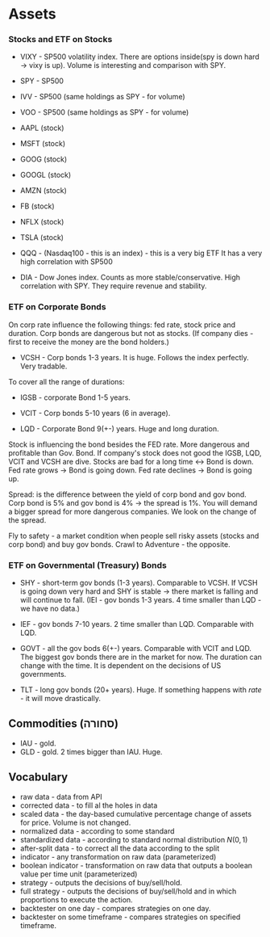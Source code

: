 # Assets

### Stocks and ETF on Stocks

- VIXY - SP500 volatility index.
There are options inside(spy is down hard -> vixy is up).
Volume is interesting and comparison with SPY.

- SPY - SP500

- IVV - SP500 (same holdings as SPY - for volume)

- VOO - SP500 (same holdings as SPY - for volume)

- AAPL (stock)
- MSFT (stock)
- GOOG (stock)
- GOOGL (stock)
- AMZN (stock)
- FB (stock)
- NFLX (stock)
- TSLA (stock)

- QQQ - (Nasdaq100 - this is an index) - this is a very big ETF
It has a very high correlation with SP500

- DIA - Dow Jones index.
Counts as more stable/conservative. 
High correlation with SPY.
They require revenue and stability.

### ETF on Corporate Bonds

On corp rate influence the following things: fed rate, stock price and duration.
Corp bonds are dangerous but not as stocks.
(If company dies - first to receive the money are the bond holders.)

- VCSH - Corp bonds 1-3 years. It is huge. Follows the index perfectly. Very tradable.

To cover all the range of durations:
- IGSB - corporate Bond 1-5 years.
- VCIT - Corp bonds 5-10 years (6 in average).

- LQD - Corporate Bond 9(+-) years. Huge and long duration.

Stock is influencing the bond besides the FED rate.
More dangerous and profitable than Gov. Bond.
If company's stock does not good the IGSB, LQD, VCIT and VCSH are dive.
Stocks are bad for a long time <-> Bond is down.
Fed rate grows -> Bond is going down.
Fed rate declines -> Bond is going up.

Spread: is the difference between the yield of corp bond and gov bond.
Corp bond is 5% and gov bond is 4% -> the spread is 1%.
You will demand a bigger spread for more dangerous companies.
We look on the change of the spread.

Fly to safety - a market condition when people sell risky assets (stocks and corp bond) and buy gov bonds.
Crawl to Adventure - the opposite.

### ETF on Governmental (Treasury) Bonds

- SHY - short-term gov bonds (1-3 years). Comparable to VCSH.
If VCSH is going down very hard and SHY is stable -> there market is falling and will continue to fall.
(IEI - gov bonds 1-3 years. 4 time smaller than LQD - we have no data.)

- IEF - gov bonds 7-10 years. 2 time smaller than LQD. Comparable with LQD.

- GOVT - all the gov bods 6(+-) years. Comparable with VCIT and LQD. 
The biggest gov bonds there are in the market for now.
The duration can change with the time. It is dependent on the decisions of US governments.

- TLT - long gov bonds (20+ years). Huge. If something happens with *rate* - it will move drastically.

## Commodities (סחורה)

- IAU - gold.
- GLD - gold. 2 times bigger than IAU. Huge.

## Vocabulary

- raw data - data from API 
- corrected data - to fill al the holes in data
- scaled data - the day-based cumulative percentage change of assets for price. Volume is not changed.
- normalized data - according to some standard
- standardized data - according to standard normal distribution $N(0, 1)$
- after-split data - to correct all the data according to the split
- indicator - any transformation on raw data (parameterized)
- boolean indicator - transformation on raw data that outputs a boolean value per time unit (parameterized)
- strategy - outputs the decisions of buy/sell/hold.
- full strategy - outputs the decisions of buy/sell/hold and in which proportions to execute the action.
- backtester on one day - compares strategies on one day.
- backtester on some timeframe - compares strategies on specified timeframe.

